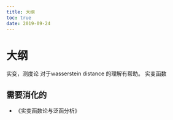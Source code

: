 ```yaml
---
title: 大纲
toc: true
date: 2019-09-24
---
```

# 大纲



实变，测度论 对于wasserstein distance 的理解有帮助。
实变函数

## 需要消化的

- 《实变函数论与泛函分析》
